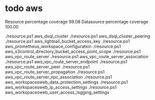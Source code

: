 # todo aws

Resource percentage coverage   99.08
Datasource percentage coverage 100.00

./resource.ps1 aws_dsql_cluster
./resource.ps1 aws_dsql_cluster_peering
./resource.ps1 aws_lightsail_bucket_access_key
./resource.ps1 aws_prometheus_workspace_configuration
./resource.ps1 aws_s3control_directory_bucket_access_point_scope
./resource.ps1 aws_vpc_route_server
./resource.ps1 aws_vpc_route_server_association
./resource.ps1 aws_vpc_route_server_endpoint
./resource.ps1 aws_vpc_route_server_peer
./resource.ps1 aws_vpc_route_server_propagation
./resource.ps1 aws_vpc_route_server_vpc_association
./resource.ps1 aws_workspacesweb_data_protection_settings
./resource.ps1 aws_workspacesweb_ip_access_settings
./resource.ps1 aws_workspacesweb_user_access_logging_settings
